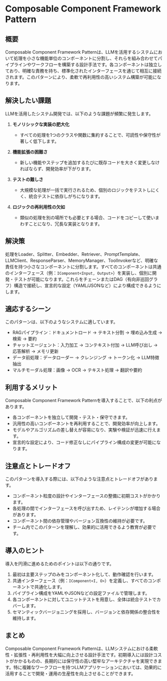 # Composable Component Framework Pattern

## 概要
Composable Component Framework Patternは、LLMを活用するシステムにおいて処理を小さな機能単位のコンポーネントに分割し、それらを組み合わせてパイプラインやワークフローを構築する設計手法です。各コンポーネントは独立しており、明確な責務を持ち、標準化されたインターフェースを通じて相互に接続されます。このパターンにより、柔軟で再利用性の高いシステム構築が可能になります。

## 解決したい課題
LLMを活用したシステム開発では、以下のような課題が頻繁に発生します。

1. **モノリシックな実装の肥大化**  
   - すべての処理を1つのクラスや関数に集約することで、可読性や保守性が著しく低下します。

2. **機能拡張の困難さ**  
   - 新しい機能やステップを追加するたびに既存コードを大きく変更しなければならず、開発効率が下がります。

3. **テストの難しさ**  
   - 大規模な処理が一括で実行されるため、個別のロジックをテストしにくく、統合テストに依存しがちになります。

4. **ロジックの再利用性の欠如**  
   - 類似の処理を別の場所でも必要とする場合、コードをコピーして使いまわすことになり、冗長な実装となります。

## 解決策
処理をLoader、Splitter、Embedder、Retriever、PromptTemplate、LLMClient、ResponseParser、MemoryManager、ToolInvokerなど、明確な責任を持つ小さなコンポーネントに分割します。すべてのコンポーネントは共通のインターフェース（例：`IComponent<Input, Output>`）を実装し、個別に開発・テストが可能になります。これらをチェーンまたはDAG（有向非巡回グラフ）構造で接続し、宣言的な設定（YAML/JSONなど）により構成できるようにします。

## 適応するシーン
このパターンは、以下のようなシステムに適しています。

- RAGパイプライン：ドキュメントロード → テキスト分割 → 埋め込み生成 → 検索 → 要約
- チャットエージェント：入力加工 → コンテキスト付加 → LLM呼び出し → 応答解析 → メモリ更新
- データ前処理：データローダー → クレンジング → トークン化 → LLM特徴抽出
- マルチモーダル処理：画像 → OCR → テキスト処理 → 翻訳や要約

## 利用するメリット
Composable Component Framework Patternを導入することで、以下の利点があります。

- 各コンポーネントを独立して開発・テスト・保守できます。
- 汎用性の高いコンポーネントを再利用することで、開発効率が向上します。
- モデルやアルゴリズムの差し替えが容易になり、実験や検証が迅速に行えます。
- 宣言的な設定により、コード修正なしにパイプライン構成の変更が可能になります。

## 注意点とトレードオフ
このパターンを導入する際には、以下のような注意点とトレードオフがあります。

- コンポーネント粒度の設計やインターフェースの整備に初期コストがかかります。
- 各処理の間でインターフェースを呼び出すため、レイテンシが増加する場合があります。
- コンポーネント間の依存管理やバージョン互換性の維持が必要です。
- チーム内でこのパターンを理解し、効果的に活用できるよう教育が必要です。

## 導入のヒント
導入を円滑に進めるためのポイントは以下の通りです。

1. 最初は主要ステップのみをコンポーネント化して、動作確認を行います。
2. 共通インターフェース（例：`IComponent<I, O>`）を定義し、すべてのコンポーネントで共通化します。
3. パイプライン構成をYAMLやJSONなどの設定ファイルで管理します。
4. 各コンポーネントに対してユニットテストを用意し、全体は統合テストでカバーします。
5. セマンティックバージョニングを採用し、バージョンと依存関係の整合性を維持します。

## まとめ
Composable Component Framework Patternは、LLMシステムにおける柔軟性・拡張性・再利用性を大幅に向上させる設計手法です。初期導入には設計コストがかかるものの、長期的には保守性の高い堅牢なアーキテクチャを実現できます。特に複雑なワークフローを持つLLMアプリケーションにおいては、効果的に活用することで開発・運用の生産性を向上させることができます。
